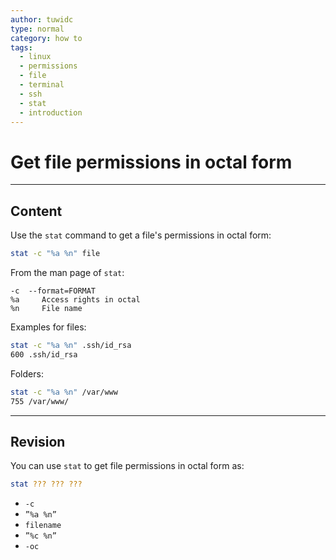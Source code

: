 ```yaml
---
author: tuwidc
type: normal
category: how to
tags:
  - linux
  - permissions
  - file
  - terminal
  - ssh
  - stat
  - introduction
---
```


# Get file permissions in octal form


---

## Content

Use the `stat` command to get a file's permissions in octal form:

```bash
stat -c "%a %n" file
```

From the man page of `stat`:

```plain-text
-c  --format=FORMAT
%a     Access rights in octal
%n     File name
```

Examples for files:

```bash
stat -c "%a %n" .ssh/id_rsa 
600 .ssh/id_rsa
```

Folders:

```bash
stat -c "%a %n" /var/www
755 /var/www/
```


---

## Revision

You can use `stat` to get file permissions in octal form as:

```bash
stat ??? ??? ???
```

- `-c`
- `”%a %n”`
- `filename`
- `”%c %n”`
- `-oc`
